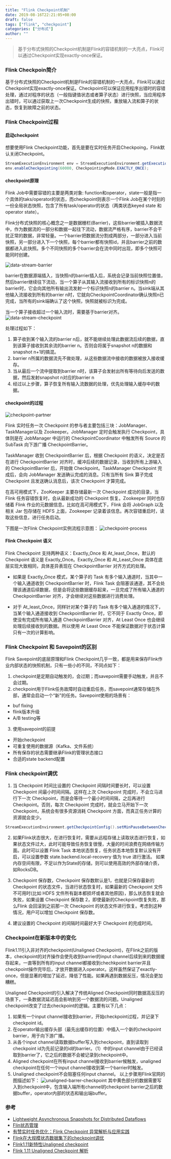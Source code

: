 ```yaml
---
title: "Flink Checkpoint机制"
date: 2019-08-16T22:21:05+08:00
draft: false
tags: ["flink", "checkpoint"]
categories: ["分布式"]
author: ""
---
```


> 基于分布式快照的Checkpoint机制是Flink的容错机制的一大亮点，Flink可以通过Checkpoint实现exactly-once保证。 

### Flink Checkpoin简介
基于分布式快照的Checkpoint机制是Flink的容错机制的一大亮点，Flink可以通过Checkpoint实现exactly-once保证。Checkpoint可以保证应用程序出错时的容错处理，通过对程序的状态（一般指键值状态或者算子状态）进行快照，当应用程序出错时，可以通过获取上一次Checkpoint生成的快照，重放输入流和算子的状态，恢复到故障之前的状态。

### Flink Checkpoint过程
#### 启动checkpoint
想要使用Flink Checkpoint功能，首先是要在实时任务开启Checkpoing，Flink默认关闭Checkpoint。
 ```java
 StreamExecutionEnvironment env = StreamExecutionEnvironment.getExecutionEnvironment();
 env.enableCheckpointing(60000, CheckpointingMode.EXACTLY_ONCE);
 ```

#### checkpoint原理
Flink Job中需要容错的主要是两类对象: function和operator，state一般是指一个具体的taks/operator的状态，而checkpoint则表示一个Flink Job在某个时刻的一份全局状态快照，包含了所有task/operator的状态（两类状态keyed  state 和 operator state）。

Flink分布式快照的核心概念之一是数据栅栏(Barrier)，这些barrier被插入数据流中，作为数据流的一部分和数据一起往下流动，数据流严格有序，barrier不会干扰正常的数据，非常轻量。一个barrier把数据流分割成两部分，一部分进入当前快照，另一部分进入下一个快照，每个barrier都有快照id，并且barrier之前的数据都进入此快照。多个不同快照的多个barrier会在流中同时出现，即多个快照可能同时创建。

![data-stream-barrier](../../static/img/20210306/data-stream-barrier.png)

barrier在数据源端插入，当快照n的barrier插入后，系统会记录当前快照位置值，然后barrier继续往下流动，当一个算子从其输入流接收到所有的标识快照n的barrier时，它会向其他所有输出流发射一个标识快照n的barrier n。当sink端从其他输入流接收到所有的barrier n时，它就向CheckpointCoordinator确认快照n已完成，当所有的sink端确认了这个快照，快照就被标识为完成。

当一个算子接收超过一个输入流时，需要基于barrier对齐。
![data-stream-checkpoint](../../static/img/20210306/data-stream-checkpoint.png)

处理过程如下：

1. 算子收到某个输入流的barrier n后，就不能继续处理此数据流后续的数据，直到该算子接收到其余流的barrier n。否则会将属于snapshot n的数据和snapshot n+1的搞混。
2. barrier n所属的数据流先不做处理，从这些数据流中接收的数据被放入接收缓存。
3. 当从最后一个流中提取到barrier n时，该算子会发射出所有等待向后发送的数据，然后发射snapshot n对应的barrier n
4. 经过以上步骤，算子恢复所有输入流数据的处理，优先处理输入缓存中的数据。

#### checkpoint的过程
![checkpoint-partner](../../static/img/20210306/checkpoint-partner.png)

Flink 实时任务一次 Checkpoint 的参与者主要包括三块：JobManager、TaskManager以及 Zookeeper。JobManager 定时会触发执行 Checkpoint，具体则是在 JobManager 中运行的 CheckpointCoordinator 中触发所有 Source 的 SubTask 向下游广播 CheckpointBarrier。

TaskManager 收到 CheckpointBarrier 后，根据 Checkpoint 的语义，决定是否在进行 CheckpointBarrier 对齐时，缓冲后续的数据记录，当收到所有上游输入的 CheckpointBarrier 后，开始做 Checkpoint。TaskManager Checkpoint 完成后，会向 JobManager 发送确认完成的消息。只有当所有 Sink 算子完成 Checkpoint 且发送确认消息后，该次 Checkpoint 才算完成。

在高可用模式下，ZooKeeper 主要存储最新一次 Checkpoint 成功的目录，当Flink 任务容错恢复时，会从最新成功的 Checkpoint 恢复。Zookeeper 同时也存储着 Flink 作业的元数据信息。比如在高可用模式下，Flink 会将 JobGraph 以及相关 Jar 包存储在 HDFS 上面，Zookeeper 记录着该信息。再次容错重启时，读取这些信息，进行任务启动。

下图是一次Flink Checkpoint实例流程示意图：
![checkpoint-process](../../static/img/20210306/checkpoint-process.png)

#### Flink Checkpoint 语义
Flink Checkpoint 支持两种语义：Exactly_Once 和 At_least_Once，默认的 Checkpoint 语义是 Exactly_Once。Exactly_Once 和 At_Least_Once 具体在底层实现大致相同，具体差异表现在 CheckpointBarrier 对齐方式的处理。
* 如果是 Exactly_Once 模式，某个算子的 Task 有多个输入通道时，当其中一个输入通道收到 CheckpointBarrier 时，Flink Task 会阻塞该通道，其不会处理该通道后续数据，但是会将这些数据缓存起来，一旦完成了所有输入通道的 CheckpointBarrier 对齐，才会继续对这些数据进行消费处理。

* 对于 At_least_Once，同样针对某个算子的 Task 有多个输入通道的情况下，当某个输入通道接收到 CheckpointBarrier 时，它不同于 Exactly Once，即使没有完成所有输入通道 CheckpointBarrier 对齐，At Least Once 也会继续处理后续接收到的数据。所以使用 At Least Once 不能保证数据对于状态计算只有一次的计算影响。

### Flink Checkpoint 和 Savepoint的区别
Flink Savepoint的底层原理和Flink Checkpoint几乎一致，都是用来保存Flink作业内部状态的快照机制，只有一些小的不同，不同点如下：
1. checkpoint是定期自动触发的，会过期；而savepoint需要手动触发，并且不会过期。
2. checkpoint用于Flink任务故障时自动重启任务，而savepoint通常存储在外部，通常会启动一个“新”的任务。Savepoint使用的场景有：
* buf fixing
* flink版本升级
* A/B testing等
3. 使用savepoint的前提
* 开始checkpoint
* 可重复使用的数据源（Kafka、文件系统）
* 所有保存的状态需要继承Flink的管理状态接口
* 合适的state backend配置

### Flink checkpoint调优
1. 当 Checkpoint 时间比设置的 Checkpoint 间隔时间要长时，可以设置 Checkpoint 间最小时间间隔。这样在上次 Checkpoint 完成时，不会立马进行下一次 Checkpoint，而是会等待一个最小时间间隔，之后再进行 Checkpoint。否则，每次 Checkpoint 完成时，就会立马开始下一次 Checkpoint，系统会有很多资源消耗 Checkpoint 方面，而真正任务计算的资源就会变少。
```java
StreamExecutionEnvironment.getCheckpointConfig().setMinPauseBetweenCheckpoints(milliseconds);
```

2. 如果Flink状态很大，在进行恢复时，需要从远程存储上读取状态进行恢复，如果状态文件过大，此时可能导致任务恢复很慢，大量的时间浪费在网络传输方面。此时可以设置 Flink Task 本地状态恢复，任务状态本地恢复默认没有开启，可以设置参数 state.backend.local-recovery 值为 true 进行激活。
如果内存空间有限，不足以作为State的存储，则可以使用高效的外部存储介质，如RocksDB。

3. Checkpoint 保存数，Checkpoint 保存数默认是1，也就是只保存最新的 Checkpoint 的状态文件，当进行状态恢复时，如果最新的 Checkpoint 文件不可用时(比如 HDFS 文件所有副本都损坏或者其他原因)，那么状态恢复就会失败，如果设置 Checkpoint 保存数 2，即使最新的Checkpoint恢复失败，那么Flink 会回滚到之前那一次 Checkpoint 的状态文件进行恢复。考虑到这种情况，用户可以增加 Checkpoint 保存数。

4. 建议设置的 Checkpoint 的间隔时间最好大于 Checkpoint 的完成时间。

### Checkpoint在新版本中的变化
Flink1.11引入非对齐的checkpoint(Unaligned Checkpoint)，在Flink之前的版本，checkpoint的对齐操作会使先收到barrier的input channel后续到来的数据缓存起来，一直等到所有的input channel都接收到chechkpoint barrier并且checkpoint操作完毕后，才放开数据进入operator。这样虽然保证了exactly-once，但是显著的增加了延迟，降低了性能。如果再遇到数据反压，情况会更加糟糕。

Unaligned Checkpoint的引入解决了传统Aligned Checkpoint同时数据高反压的场景下，一条数据流延迟高会影响到另一个数据流的问题。Unaligned checkpoint改变了过去checkpoint的逻辑。主要有以下几点：

1. 如果有一个input channel接收到barrier，开始checkpoint过程，并记录下checkpoint id。
2. 在operator输出缓存头部（最先出缓存的位置）中插入一个新的checkpoint barrier，用于向下游广播。
3. 从各个input channel读取数据buffer写入到checkpoint，直到读取到checkpoint id为先前记录的id的barrier。（1）中的input channel由于已经读取到barrier了，它之后的数据不会被记录到checkpoint中。
4. Aligned checkpoint在所有input channel接收到barrier候触发，unaligned checkpoint在任何一个input channel接收到第一个barrier时触发。
5. Unaligned checkpoint不会阻塞任何input channel。
以上步骤用Flink官网的图描述如下：
![unaligned-barrer-checkpoint](../../static/img/20210306/unaligned-barrer-checkpoint.png)
其中黄色部分的数据需要写入到checkpoint中，包含输入端所有channel的checkpoint barrier之后的数据buffer，operator内部的状态和输出端buffer。

### 参考
* [Lightweight Asynchronous Snapshots for Distributed Dataflows](https://arxiv.org/abs/1506.08603)
* [Flin状态管理](http://www.hobbin.wang/post/flink%E7%8A%B6%E6%80%81%E7%AE%A1%E7%90%86/)
* [有赞实时任务优化：Flink Checkpoint 异常解析与应用实践](https://mp.weixin.qq.com/s/0QRrOC7MaPHs_otAqK85ig)
* [Flink在大规模状态数据集下的checkpoint调优](https://blog.csdn.net/Androidlushangderen/article/details/85255756)
* [Flink1.11新特性Unaligned checkpoint](https://www.jianshu.com/p/c9d6e9fe900a)
* [Flink 1.11 Unaligned Checkpoint 解析](https://developer.aliyun.com/article/768710)